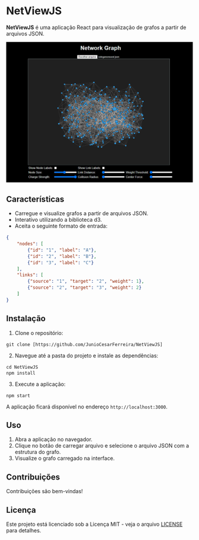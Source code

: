 # NetViewJS

**NetViewJS** é uma aplicação React para visualização de grafos a partir de arquivos JSON.

![NetViewJS Screenshot](https://github.com/JunioCesarFerreira/NetViewJS/blob/main/images/print.png)

## Características

- Carregue e visualize grafos a partir de arquivos JSON.
- Interativo utilizando a biblioteca d3.
- Aceita o seguinte formato de entrada:

```JSON
{
    "nodes": [
        {"id": "1", "label": "A"},
        {"id": "2", "label": "B"},
        {"id": "3", "label": "C"}
    ],
    "links": [
        {"source": "1", "target": "2", "weight": 1},
        {"source": "2", "target": "3", "weight": 2}
    ]
}
```


## Instalação

1. Clone o repositório:

```
git clone [https://github.com/JunioCesarFerreira/NetViewJS]
```

2. Navegue até a pasta do projeto e instale as dependências:

```
cd NetViewJS
npm install
```

3. Execute a aplicação:

```
npm start
```

A aplicação ficará disponível no endereço `http://localhost:3000`.

## Uso

1. Abra a aplicação no navegador.
2. Clique no botão de carregar arquivo e selecione o arquivo JSON com a estrutura do grafo.
3. Visualize o grafo carregado na interface.

## Contribuições

Contribuições são bem-vindas!

## Licença

Este projeto está licenciado sob a Licença MIT - veja o arquivo [LICENSE](LICENSE) para detalhes.
